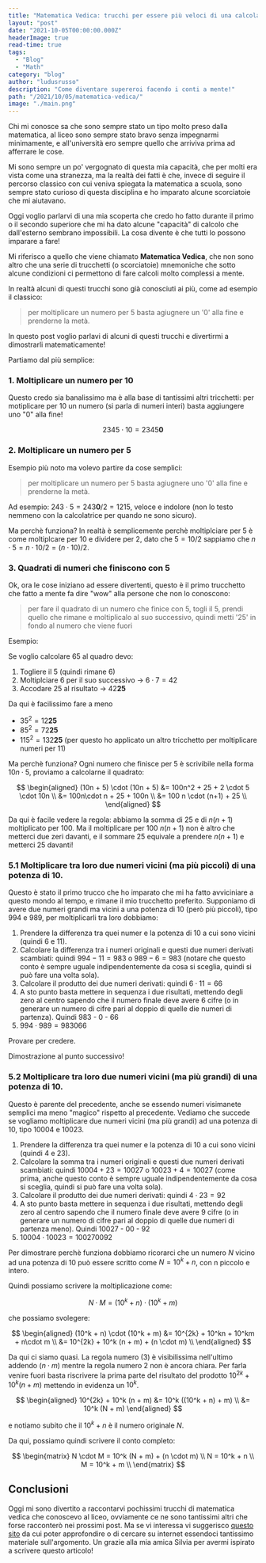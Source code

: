 ```yaml
---
title: "Matematica Vedica: trucchi per essere più veloci di una calcolatrice (e perchè funzionano)!"
layout: "post"
date: "2021-10-05T00:00:00.000Z"
headerImage: true
read-time: true
tags:
  - "Blog"
  - "Math"
category: "blog"
author: "ludusrusso"
description: "Come diventare supereroi facendo i conti a mente!"
path: "/2021/10/05/matematica-vedica/"
image: "./main.png"
---
```


Chi mi conosce sa che sono sempre stato un tipo molto preso dalla matematica, al liceo sono sempre stato
bravo senza impegnarmi minimamente, e all'università ero sempre quello che arriviva prima ad afferrare le cose.

Mi sono sempre un po' vergognato di questa mia capacità, che per molti era vista come una stranezza, ma la realtà
dei fatti è che, invece di seguire il percorso classico con cui veniva spiegata la matematica a scuola, sono sempre
stato curioso di questa disciplina e ho imparato alcune scorciatoie che mi aiutavano.

Oggi voglio parlarvi di una mia scoperta che credo ho fatto durante il primo o il secondo superiore che mi ha
dato alcune "capacità" di calcolo che dall'esterno sembrano impossibili. La cosa divente è che tutti lo possono imparare a fare!

Mi riferisco a quello che viene chiamato **Matematica Vedica**, che non sono altro che una serie di trucchetti (o scorciatoie) mnemoniche che sotto alcune condizioni ci permettono di fare calcoli molto complessi a mente.

In realtà alcuni di questi trucchi sono già conosciuti ai più, come ad esempio il classico:

> per moltiplicare un numero per 5 basta agiugnere un '0' alla fine e prenderne la metà.

In questo post voglio parlavi di alcuni di questi trucchi e divertirmi a dimostrarli matematicamente!

Partiamo dal più semplice:

### 1. Moltiplicare un numero per 10

Questo credo sia banalissimo ma è alla base di tantissimi altri tricchetti: per motiplicare per 10 un numero (si parla di numeri interi) basta aggiungere uno "0" alla fine!

$$
2345 \cdot 10 = 2345\mathbf{0}
$$

### 2. Moltiplicare un numero per 5

Esempio più noto ma volevo partire da cose semplici:

> per moltiplicare un numero per 5 basta agiugnere uno '0' alla fine e prenderne la metà.

Ad esempio: $243 \cdot 5 = 243\mathbf{0} / 2 = 1215$, veloce e indolore (non lo testo nemmeno con la calcolatrice per quando ne sono sicuro).

Ma perchè funziona? In realtà è semplicemente perchè moltiplciare per 5 è come moltiplcare per 10 e dividere per 2, dato che $5 = 10 / 2$ sappiamo che $n \cdot 5 = n  \cdot 10 / 2 = (n \cdot 10) / 2$.

### 3. Quadrati di numeri che finiscono con 5

Ok, ora le cose iniziano ad essere divertenti, questo è il primo trucchetto che fatto a mente fa dire "wow" alla persone che non lo conoscono:

> per fare il quadrato di un numero che finice con 5, togli il 5, prendi quello che rimane e moltiplicalo al suo successivo, quindi metti '25' in fondo al numero che viene fuori

Esempio:

Se voglio calcolare 65 al quadro devo:

1. Togliere il 5 (quindi rimane 6)
2. Moltiplciare 6 per il suo successivo -> $6\cdot 7 = 42$
3. Accodare $25$ al risultato -> $42\mathbf{25}$

Da qui è facilissimo fare a meno

- $35^2 = 12\mathbf{25}$
- $85^2 = 72\mathbf{25}$
- $115^2 = 132\mathbf{25}$ (per questo ho applicato un altro tricchetto per moltiplicare numeri per 11)

Ma perchè funziona? Ogni numero che finisce per 5 è scrivibile nella forma $10n \cdot 5$, proviamo a calcolarne il quadrato:

$$
\begin{aligned}
  (10n + 5) \cdot (10n + 5)  &= 100n^2 + 25 + 2 \cdot 5 \cdot 10n \\
  &= 100n\cdot n + 25 + 100n \\
  &= 100 n \cdot (n+1) + 25 \\
\end{aligned}
$$

Da qui è facile vedere la regola: abbiamo la somma di 25 e di $n(n+1)$ moltiplicato per 100. Ma il moltiplicare per 100 $n(n+1)$ non è altro che metterci due zeri davanti, e il sommare 25 equivale a prendere $n(n+1)$ e metterci 25 davanti!

### 5.1 Moltiplicare tra loro due numeri vicini (ma più piccoli) di una potenza di 10.

Questo è stato il primo trucco che ho imparato che mi ha fatto avviciniare a questo mondo al tempo, e rimane il mio trucchetto preferito.
Supponiamo di avere due numeri grandi ma vicini a una potenza di 10 (però più piccoli), tipo 994 e 989, per moltiplicarli tra loro dobbiamo:

1. Prendere la differenza tra quei numer e la potenza di 10 a cui sono vicini (quindi 6 e 11).
2. Calcolare la differenza tra i numeri originali e questi due numeri derivati scambiati: quindi $994 - 11 = 983$ o $989 - 6 = 983$ (notare che questo conto è sempre uguale indipendentemente da cosa si sceglia, quindi si può fare una volta sola).
3. Calcolare il produtto dei due numeri derivati: quindi $6 \cdot 11 = 66$
4. A sto punto basta mettere in sequenza i due risultati, mettendo degli zero al centro sapendo che il numero finale deve avere 6 cifre (o in generare un numero di cifre pari al doppio di quelle die numeri di partenza). Quindi 983 - 0 - 66
5. $994 \cdot 989 = 983066$

Provare per credere.

Dimostrazione al punto successivo!

### 5.2 Moltiplicare tra loro due numeri vicini (ma più grandi) di una potenza di 10.

Questo è parente del precedente, anche se essendo numeri visimanete semplici ma meno "magico" rispetto al precedente. Vediamo che succede se vogliamo moltiplicare due numeri vicini (ma più grandi) ad una potenza di 10, tipo 10004 e 10023.

1. Prendere la differenza tra quei numer e la potenza di 10 a cui sono vicini (quindi 4 e 23).
2. Calcolare la somma tra i numeri originali e questi due numeri derivati scambiati: quindi $10004 + 23 = 10027$ o $10023 +4 = 10027$ (come prima, anche questo conto è sempre uguale indipendentemente da cosa si sceglia, quindi si può fare una volta sola).
3. Calcolare il produtto dei due numeri derivati: quindi $4 \cdot 23 = 92$
4. A sto punto basta mettere in sequenza i due risultati, mettendo degli zero al centro sapendo che il numero finale deve avere 9 cifre (o in generare un numero di cifre pari al doppio di quelle due numeri di partenza meno). Quindi 10027 - 00 - 92
5. $10004 \cdot 10023 = 100270092$

Per dimostrare perchè funziona dobbiamo ricorarci che un numero $N$ vicino ad una potenza di 10 può essere scritto come $N = 10^k + n$, con n piccolo e intero.

Quindi possiamo scrivere la moltiplicazione come: 

$$
N \cdot M = (10^k + n) \cdot (10^k + m)
$$

che possiamo svolegere:


$$
\begin{aligned}
  (10^k + n) \cdot (10^k + m) &= 10^{2k} + 10^kn + 10^km + n\cdot m \\
                              &= 10^{2k} + 10^k (n + m) + (n \cdot m) \\
\end{aligned}
$$


Da qui ci siamo quasi. La regola numero (3) è visibilissima nell'ultimo addendo $(n \cdot m)$ mentre la regola numero 2 non è ancora chiara. Per farla venire fuori basta riscrivere la prima parte del risultato del prodotto $10^{2k} + 10^k (n + m)$ mettendo in evidenza un $10^k$.

$$
\begin{aligned}
10^{2k} + 10^k (n + m) &= 10^k ((10^k + n) + m) \\
                        &= 10^k (N + m)
\end{aligned}
$$ 

e notiamo subito che il $10^k + n$ è il numero originale $N$.

Da qui, possiamo quindi scrivere il conto completo:

$$
\begin{matrix}
  N \cdot M = 10^k (N + m) + (n \cdot m) \\
  N = 10^k + n \\
  M = 10^k + m \\
\end{matrix}
$$


## Conclusioni

Oggi mi sono divertito a raccontarvi pochissimi trucchi di matematica vedica che conoscevo al liceo, ovviamente ce ne sono tantissimi altri che forse racconterò nei prossimi post. Ma se vi interessa vi suggerisco [questo sito](http://mathlearners.com/) da cui poter approfondire o di cercare su internet essendoci tantissimo materiale sull'argomento. Un grazie alla mia amica Silvia per avermi ispirato a scrivere questo articolo!

